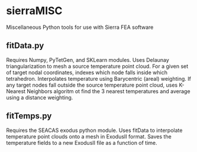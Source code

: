 # sierraMISC
Miscellaneous Python tools for use with Sierra FEA software

## fitData.py
Requires Numpy, PyTetGen, and SKLearn modules.  Uses Delaunay triangularization to mesh a source temperature point cloud.  For a given set of target nodal coordinates, indexes which node falls inside which tetrahedron.  Interpolates temperature using Barycentric (areal) weighting.  If any target nodes fall outside the source temperature point cloud, uses K-Nearest Neighbors algoritm ot find the 3 nearest temperatures and average using a distance weighting.

## fitTemps.py
Requires the SEACAS exodus python module.  Uses fitData to interpolate temperature point clouds onto a mesh in ExodusII format.  Saves the temperature fields to a new ExodusII file as a function of time.
